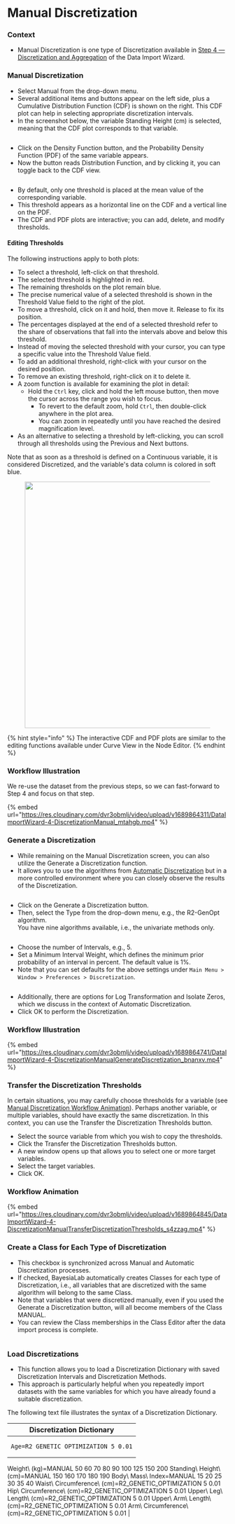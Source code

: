 # Manual Discretization

### Context <a href="#h2__513033242048165810" id="h2__513033242048165810"></a>

* Manual Discretization is one type of Discretization available in [Step 4 — Discretization and Aggregation](../) of the Data Import Wizard.

### Manual Discretization

* Select Manual from the drop-down menu.
* Several additional items and buttons appear on the left side, plus a Cumulative Distribution Function (CDF) is shown on the right. This CDF plot can help in selecting appropriate discretization intervals.&#x20;
* In the screenshot below, the variable Standing Height (cm) is selected, meaning that the CDF plot corresponds to that variable.

<figure><img src="https://res.cloudinary.com/dvr3obmlj/image/upload/v1689861969/DataImportWizard-4-DiscretizationManual_rtjmpu.png" alt=""><figcaption></figcaption></figure>

* Click on the Density Function button, and the Probability Density Function (PDF) of the same variable appears.
* Now the button reads Distribution Function, and by clicking it, you can toggle back to the CDF view.

<figure><img src="https://res.cloudinary.com/dvr3obmlj/image/upload/v1689863072/DataImportWizard-4-DiscretizationManualPDF_obdetr.png" alt=""><figcaption></figcaption></figure>

* By default, only one threshold is placed at the mean value of the corresponding variable.
* This threshold appears as a horizontal line on the CDF and a vertical line on the PDF.
* The CDF and PDF plots are interactive; you can add, delete, and modify thresholds.

#### Editing Thresholds <a href="#h3__844958102048165810" id="h3__844958102048165810"></a>

The following instructions apply to both plots:

* To select a threshold, left-click on that threshold.
* The selected threshold is highlighted in red.
* The remaining thresholds on the plot remain blue.
* The precise numerical value of a selected threshold is shown in the Threshold Value field to the right of the plot.
* To move a threshold, click on it and hold, then move it. Release to fix its position.
* The percentages displayed at the end of a selected threshold refer to the share of observations that fall into the intervals above and below this threshold.
* Instead of moving the selected threshold with your cursor, you can type a specific value into the Threshold Value field.
* To add an additional threshold, right-click with your cursor on the desired position.
* To remove an existing threshold, right-click on it to delete it.
* A zoom function is available for examining the plot in detail:&#x20;
  * Hold the `Ctrl` key, click and hold the left mouse button, then move the cursor across the range you wish to focus.
    * To revert to the default zoom, hold `Ctrl`, then double-click anywhere in the plot area.
    * You can zoom in repeatedly until you have reached the desired magnification level.&#x20;
* As an alternative to selecting a threshold by left-clicking, you can scroll through all thresholds using the Previous and Next buttons.&#x20;

Note that as soon as a threshold is defined on a Continuous variable, it is considered Discretized, and the variable's data column is colored in soft blue.

<figure><img src="https://res.cloudinary.com/dvr3obmlj/image/upload/v1689863786/ManualDiscretization2_rlyrrs.svg" alt="" width="563"><figcaption></figcaption></figure>

{% hint style="info" %}
The interactive CDF and PDF plots are similar to the editing functions available under Curve View in the Node Editor.
{% endhint %}

### Workflow Illustration <a href="#h4__18435112832048165810" id="h4__18435112832048165810"></a>

We re-use the dataset from the previous steps, so we can fast-forward to Step 4 and focus on that step.

{% embed url="https://res.cloudinary.com/dvr3obmlj/video/upload/v1689864311/DataImportWizard-4-DiscretizationManual_mtahgb.mp4" %}

### Generate a Discretization <a href="#h4__18435112832048165810" id="h4__18435112832048165810"></a>

* While remaining on the Manual Discretization screen, you can also utilize the Generate a Discretization function.
* It allows you to use the algorithms from [Automatic Discretization](about:blank/data-import-wizard-discretization-aggregation-discretization.html#h3\_\_1843511283\_1116736482) but in a more controlled environment where you can closely observe the results of the Discretization.

<figure><img src="https://res.cloudinary.com/dvr3obmlj/image/upload/v1689864404/DataImportWizard-4-DiscretizationManualPDF_fpujpb.png" alt=""><figcaption></figcaption></figure>

* Click on the Generate a Discretization button.
* Then, select the Type from the drop-down menu, e.g., the R2-GenOpt algorithm.\
  You have nine algorithms available, i.e., the univariate methods only.

<figure><img src="https://res.cloudinary.com/dvr3obmlj/image/upload/v1689864499/DataImportWizard-4-ManualGenerateDiscretization_ln2dul.png" alt=""><figcaption></figcaption></figure>

* Choose the number of Intervals, e.g., 5.&#x20;
* Set a Minimum Interval Weight, which defines the minimum prior probability of an interval in percent. The default value is 1%.
* Note that you can set defaults for the above settings under `Main Menu > Window > Preferences > Discretization`.

<figure><img src="https://res.cloudinary.com/dvr3obmlj/image/upload/v1689864626/Discretization_ho5elj.png" alt=""><figcaption></figcaption></figure>

* Additionally, there are options for Log Transformation and Isolate Zeros, which we discuss in the context of Automatic Discretization.
* Click OK to perform the Discretization.

### Workflow Illustration <a href="#h2_17419452512048165810" id="h2_17419452512048165810"></a>



{% embed url="https://res.cloudinary.com/dvr3obmlj/video/upload/v1689864741/DataImportWizard-4-DiscretizationManualGenerateDiscretization_bnanxv.mp4" %}

### Transfer the Discretization Thresholds <a href="#h2_14942465262048165810" id="h2_14942465262048165810"></a>

In certain situations, you may carefully choose thresholds for a variable (see [Manual Discretization Workflow Animation](about:blank/data-import-wizard-discretization-manual-discretization.html#h4\_\_1843511283\_445076046)). Perhaps another variable, or multiple variables, should have exactly the same discretization. In this context, you can use the Transfer the Discretization Thresholds button.

* Select the source variable from which you wish to copy the thresholds.
* Click the Transfer the Discretization Thresholds button.&#x20;
* A new window opens up that allows you to select one or more target variables.
* Select the target variables.
* Click OK.

### Workflow Animation <a href="#h3_6009465172048165810" id="h3_6009465172048165810"></a>

{% embed url="https://res.cloudinary.com/dvr3obmlj/video/upload/v1689864845/DataImportWizard-4-DiscretizationManualTransferDiscretizationThresholds_s4zzag.mp4" %}

### Create a Class for Each Type of Discretization <a href="#h2_8956455102048165810" id="h2_8956455102048165810"></a>

* This checkbox is synchronized across Manual and Automatic Discretization processes.
* If checked, BayesiaLab automatically creates Classes for each type of Discretization, i.e., all variables that are discretized with the same algorithm will belong to the same Class.
* Note that variables that were discretized manually, even if you used the Generate a Discretization button, will all become members of the Class MANUAL.
* You can review the Class memberships in the Class Editor after the data import process is complete.

<figure><img src="https://res.cloudinary.com/dvr3obmlj/image/upload/v1689864929/ClassEditorDiscretizationClasses_mhltp3.png" alt=""><figcaption></figcaption></figure>

### Load Discretizations <a href="#h2_11317778012048165810" id="h2_11317778012048165810"></a>

* This function allows you to load a Discretization Dictionary with saved Discretization Intervals and Discretization Methods.
* This approach is particularly helpful when you repeatedly import datasets with the same variables for which you have already found a suitable discretization.

The following text file illustrates the syntax of a Discretization Dictionary.

| Discretization Dictionary                                                                                                                                                                                                                                                                                                                                                                                                                                                                             |
| ----------------------------------------------------------------------------------------------------------------------------------------------------------------------------------------------------------------------------------------------------------------------------------------------------------------------------------------------------------------------------------------------------------------------------------------------------------------------------------------------------- |
| <pre><code>Age=R2_GENETIC_OPTIMIZATION 5 0.01
Weight\ (kg)=MANUAL 50 60 70 80 90 100 125 150 200
Standing\ Height\ (cm)=MANUAL 150 160 170 180 190
Body\ Mass\ Index=MANUAL 15 20 25 30 35 40
Waist\ Circumference\ (cm)=R2_GENETIC_OPTIMIZATION 5 0.01
Hip\ Circumference\ (cm)=R2_GENETIC_OPTIMIZATION 5 0.01
Upper\ Leg\ Length\ (cm)=R2_GENETIC_OPTIMIZATION 5 0.01
Upper\ Arm\ Length\ (cm)=R2_GENETIC_OPTIMIZATION 5 0.01
Arm\ Circumference\ (cm)=R2_GENETIC_OPTIMIZATION 5 0.01
</code></pre> |
